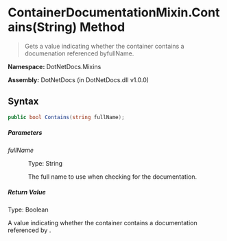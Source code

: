 # ContainerDocumentationMixin.Contains(String) Method
> Gets a value indicating whether the container contains a documenation referenced byfullName.

**Namespace:** DotNetDocs.Mixins

**Assembly:** DotNetDocs (in DotNetDocs.dll v1.0.0)
## Syntax
```csharp
public bool Contains(string fullName);
```
##### Parameters
*fullName*

&nbsp;&nbsp;&nbsp;&nbsp;&nbsp;&nbsp;&nbsp;&nbsp;&nbsp;&nbsp;&nbsp;&nbsp;Type: String

&nbsp;&nbsp;&nbsp;&nbsp;&nbsp;&nbsp;&nbsp;&nbsp;&nbsp;&nbsp;&nbsp;&nbsp;The full name to use when checking for the documentation.


##### Return Value
Type: Boolean

A value indicating whether the container contains a documentation referenced by .

